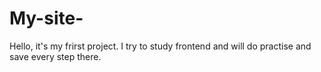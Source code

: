 # My-site-
Hello, it's my frirst project. I try to study frontend and will do practise and save every step there.
